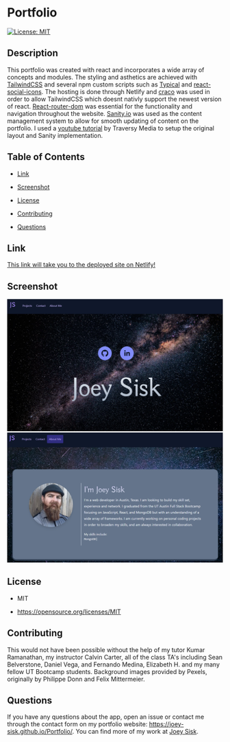 # Portfolio
[![License: MIT](https://img.shields.io/badge/License-MIT-yellow.svg)](https://opensource.org/licenses/MIT)

## Description

This portfolio was created with react and incorporates a wide array of concepts and modules. The styling and asthetics are achieved with [TailwindCSS](https://tailwindcss.com/) and several npm custom scripts such as [Typical](https://www.npmjs.com/package/react-typical) and [react-social-icons](https://www.npmjs.com/package/react-social-icons). The hosting is done through Netlify and [craco](https://www.npmjs.com/package/@craco/craco) was used in order to allow TailwindCSS which doesnt nativly support the newest version of react. [React-router-dom](https://www.npmjs.com/package/react-router-dom) was essential for the functionality and navigation throughout the website. [Sanity.io](https://www.sanity.io/) was used as the content management system to allow for smooth updating of content on the portfolio. I used a [youtube tutorial](https://www.youtube.com/watch?v=NO7_jgzVgbc) by Traversy Media to setup the original layout and Sanity implementation. 


## Table of Contents

* [Link](#Link)

* [Screenshot](#Screenshot)

* [License](#license)

* [Contributing](#contributing)

* [Questions](#questions)

## Link

[This link will take you to the deployed site on Netlify!](https://joey-sisk.github.io/employee-directory/)

## Screenshot

![First Screenshot](./screenshots/screenshot1.png)
![Second Screenshot](./screenshots/screenshot2.png)

## License

- MIT

- https://opensource.org/licenses/MIT
  
## Contributing

This would not have been possible without the help of my tutor Kumar Ramanathan, my instructor Calvin Carter, all of the class TA's including Sean Belverstone, Daniel Vega, and Fernando Medina, Elizabeth H. and my many fellow UT Bootcamp students. Background images provided by Pexels, originally by Philippe Donn and Felix Mittermeier.

## Questions

If you have any questions about the app, open an issue or contact me through the contact form on my portfolio website: https://joey-sisk.github.io/Portfolio/. You can find more of my work at [Joey Sisk](github.com/joey-sisk).
